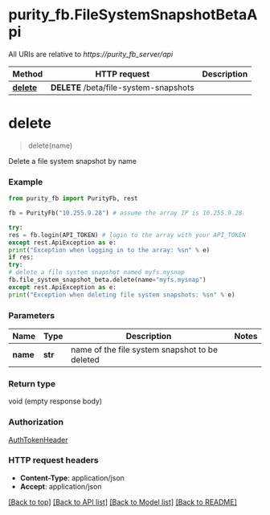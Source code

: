 # purity_fb.FileSystemSnapshotBetaApi

All URIs are relative to *https://purity_fb_server/api*

Method | HTTP request | Description
------------- | ------------- | -------------
[**delete**](FileSystemSnapshotBetaApi.md#delete) | **DELETE** /beta/file-system-snapshots |


# **delete**
> delete(name)



Delete a file system snapshot by name

### Example
```python
from purity_fb import PurityFb, rest

fb = PurityFb("10.255.9.28") # assume the array IP is 10.255.9.28

try:
res = fb.login(API_TOKEN) # login to the array with your API_TOKEN
except rest.ApiException as e:
print("Exception when logging in to the array: %sn" % e)
if res:
try:
# delete a file system snapshot named myfs.mysnap
fb.file_system_snapshot_beta.delete(name="myfs.mysnap")
except rest.ApiException as e:
print("Exception when deleting file system snapshots: %sn" % e)
```

### Parameters

Name | Type | Description | Notes
------------- | ------------- | ------------- | -------------
**name** | **str**| name of the file system snapshot to be deleted |

### Return type

void (empty response body)

### Authorization

[AuthTokenHeader](index.md#AuthTokenHeader)

### HTTP request headers

- **Content-Type**: application/json
- **Accept**: application/json

[[Back to top]](#) [[Back to API list]](index.md#documentation-for-api-endpoints) [[Back to Model list]](index.md#documentation-for-models) [[Back to README]](index.md)

